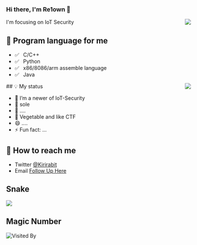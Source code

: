 ### Hi there, I'm Re1own 👋
<img align="right" src="https://github-readme-stats.vercel.app/api?username=Re1own&show_icons=true&icon_color=0366d6&text_color=24292e&bg_color=ffffff&hide_title=true" />

I'm focusing on IoT Security

## 💬 Program language for me

- ✅ ⁠ ⁢⁣⁡⁠ ⁢⁣⁡C/C++
- ✅ ⁠ ⁢⁣⁡⁠ ⁢⁣⁡Python
- ✅ ⁠ ⁢⁣⁡⁠ ⁢⁣⁡x86/8086/arm assemble language
- ✅ ⁠ ⁢⁣⁡⁠ ⁢⁣⁡Java

<img align="right" src="https://github-readme-stats.vercel.app/api/top-langs/?username=Re1own&layout=compact"/>
## 💡 My status

- 🌱 I’m a newer of IoT-Security
- 👯 sole
- 🤔 ....
- 💬 Vegetable and like CTF
- 😄 ....
- ⚡ Fun fact: ...

## 📮 How to reach me

- Twitter [@Kirirabit](https://twitter.com/Kirirabit)
- Email [Follow Up Here](mailto:re1own@qq.com)

## Snake
![](https://github.com/Re1own/Re1own/blob/output/github-contribution-grid-snake.svg)

## Magic Number

![Visited By](https://count.getloli.com/get/@Re1own?theme=gelbooru)
